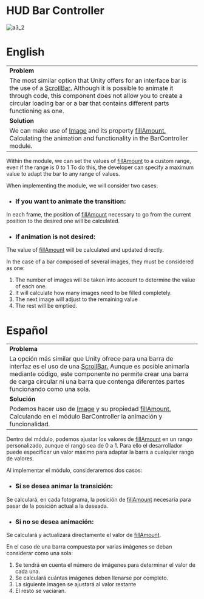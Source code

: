 # HUD Bar Controller
![a3_2](https://github.com/OsmareDev/OsmareUnityModules/assets/50903643/0fc8db23-7f0c-45ee-b39b-a68c3b604fec)

# English

<table>
   <tr><td><b>Problem</b></td></tr>
   <tr><td>The most similar option that Unity offers for an interface bar is the use of a <a href="https://docs.unity3d.com/es/2019.4/Manual/script-Scrollbar.html" > ScrollBar.</a> Although it is possible to animate it through code, this component does not allow you to create a circular loading bar or a bar that contains different parts functioning as one.</td></tr>
   <tr><td><b>Solution</b></td></tr>
   <tr><td>We can make use of <a href="https://docs.unity3d.com/es/2018.4/ScriptReference/UI.Image.html">Image</a> and its property <a href= "https://docs.unity3d.com/es/2018.4/ScriptReference/UI.Image-fillAmount.html">fillAmount.</a> Calculating the animation and functionality in the BarController module.</td></tr>
</table>

Within the module, we can set the values of [fillAmount](https://docs.unity3d.com/es/2018.4/ScriptReference/UI.Image-fillAmount.html) to a custom range, even if the range is 0 to 1 To do this, the developer can specify a maximum value to adapt the bar to any range of values.

When implementing the module, we will consider two cases:

- ### If you want to animate the transition:
In each frame, the position of [fillAmount](https://docs.unity3d.com/es/2018.4/ScriptReference/UI.Image-fillAmount.html) necessary to go from the current position to the desired one will be calculated.

- ### If animation is not desired:
The value of [fillAmount](https://docs.unity3d.com/es/2018.4/ScriptReference/UI.Image-fillAmount.html) will be calculated and updated directly.

In the case of a bar composed of several images, they must be considered as one:

1. The number of images will be taken into account to determine the value of each one.
2. It will calculate how many images need to be filled completely.
3. The next image will adjust to the remaining value
4. The rest will be emptied.

# Español

<table>
  <tr><td><b>Problema</b></td></tr>
  <tr><td>La opción más similar que Unity ofrece para una barra de interfaz es el uso de una <a href="https://docs.unity3d.com/es/2019.4/Manual/script-Scrollbar.html"> ScrollBar.</a> Aunque es posible animarla mediante código, este componente no permite crear una barra de carga circular ni una barra que contenga diferentes partes funcionando como una sola.</td></tr>
  <tr><td><b>Solución</b></td></tr>
  <tr><td>Podemos hacer uso de <a href="https://docs.unity3d.com/es/2018.4/ScriptReference/UI.Image.html">Image</a> y su propiedad <a href="https://docs.unity3d.com/es/2018.4/ScriptReference/UI.Image-fillAmount.html">fillAmount.</a> Calculando en el módulo BarController la animación y funcionalidad.</td></tr>
</table>

Dentro del módulo, podemos ajustar los valores de [fillAmount](https://docs.unity3d.com/es/2018.4/ScriptReference/UI.Image-fillAmount.html) en un rango personalizado, aunque el rango sea de 0 a 1. Para ello el desarrollador puede especificar un valor máximo para adaptar la barra a cualquier rango de valores.

Al implementar el módulo, consideraremos dos casos:

- ### Si se desea animar la transición:
Se calculará, en cada fotograma, la posición de [fillAmount](https://docs.unity3d.com/es/2018.4/ScriptReference/UI.Image-fillAmount.html) necesaria para pasar de la posición actual a la deseada.

- ### Si no se desea animación:
Se calculará y actualizará directamente el valor de [fillAmount](https://docs.unity3d.com/es/2018.4/ScriptReference/UI.Image-fillAmount.html).

En el caso de una barra compuesta por varias imágenes se deban considerar como una sola:

1. Se tendrá en cuenta el número de imágenes para determinar el valor de cada una.
2. Se calculará cuántas imágenes deben llenarse por completo.
3. La siguiente imagen se ajustará al valor restante
4. El resto se vaciaran.
